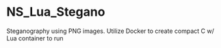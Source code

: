 # NS_Lua_Stegano
Steganography using PNG images. Utilize Docker to create compact C w/ Lua container to run
